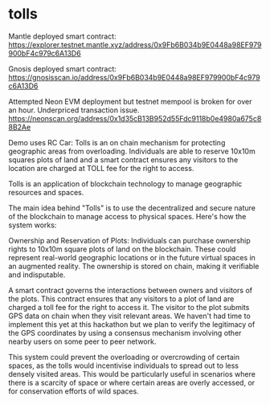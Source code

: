 # tolls

Mantle deployed smart contract: https://explorer.testnet.mantle.xyz/address/0x9Fb6B034b9E0448a98EF979900bF4c979c6A13D6

Gnosis deployed smart contract: https://gnosisscan.io/address/0x9Fb6B034b9E0448a98EF979900bF4c979c6A13D6

Attempted Neon EVM deployment but testnet mempool is broken for over an hour. Underpriced transaction issue. https://neonscan.org/address/0x1d35cB13B952d55Fdc9118b0e4980a675c88B2Ae

Demo uses RC Car: Tolls is an on chain mechanism for protecting geographic areas from overloading. Individuals are able to reserve 10x10m squares plots of land and a smart contract ensures any visitors to the location are charged at TOLL fee for the right to access.

Tolls is an application of blockchain technology to manage geographic resources and spaces.

The main idea behind "Tolls" is to use the decentralized and secure nature of the blockchain to manage access to physical spaces. Here's how the system works:

Ownership and Reservation of Plots: Individuals can purchase ownership rights to 10x10m square plots of land on the blockchain. These could represent real-world geographic locations or in the future virtual spaces in an augmented reality. The ownership is stored on chain, making it verifiable and indisputable.

A smart contract governs the interactions between owners and visitors of the plots. This contract ensures that any visitors to a plot of land are charged a toll fee for the right to access it. The visitor to the plot submits GPS data on chain when they visit relevant areas. We haven't had time to implement this yet at this hackathon but we plan to verify the legitimacy of the GPS coordinates by using a consensus mechanism involving other nearby users on some peer to peer network.

This system could prevent the overloading or overcrowding of certain spaces, as the tolls would incentivise individuals to spread out to less densely visited areas. This would be particularly useful in scenarios where there is a scarcity of space or where certain areas are overly accessed, or for conservation efforts of wild spaces.
